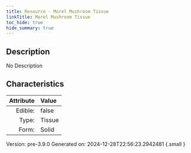 ```yaml
---
title: Resource - Morel Mushroom Tissue
linkTitle: Morel Mushroom Tissue
toc_hide: true
hide_summary: true
---
```


## Description
No Description

## Characteristics

| Attribute      | Value |
|--------:|:------|
|Edible:|false|
|Type:|Tissue|
|Form:|Solid|
 



    

Version: pre-3.9.0 Generated on: 2024-12-28T22:56:23.2942481
{.small }

